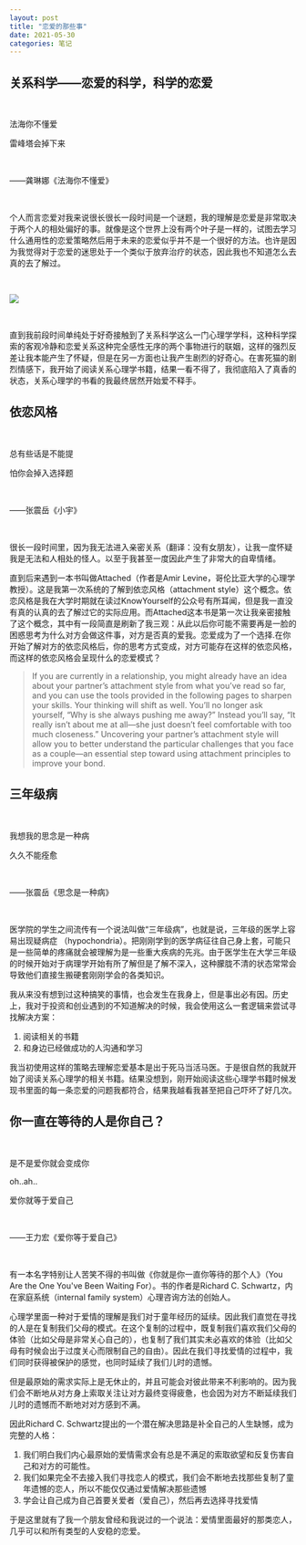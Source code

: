 ```yaml
---
layout: post
title: "恋爱的那些事"
date: 2021-05-30
categories: 笔记
---
```


## 关系科学——恋爱的科学，科学的恋爱

<div class="middle-text">

<br>

法海你不懂爱

雷峰塔会掉下来

<br>

——龚琳娜《法海你不懂爱》

<br>

</div>

个人而言恋爱对我来说很长很长一段时间是一个谜题，我的理解是恋爱是非常取决于两个人的相处偏好的事。就像是这个世界上没有两个叶子是一样的，试图去学习什么通用性的恋爱策略然后用于未来的恋爱似乎并不是一个很好的方法。也许是因为我觉得对于恋爱的迷思处于一个类似于放弃治疗的状态，因此我也不知道怎么去真的去了解过。

<br>

![](https://pic2.zhimg.com/v2-faeb3958d83b4246f21cc95468bdf92f_720w.jpg?source=172ae18b)

<br>

直到我前段时间单纯处于好奇接触到了关系科学这么一门心理学学科，这种科学探索的客观冷静和恋爱关系这种完全感性无序的两个事物进行的联姻，这样的强烈反差让我本能产生了怀疑，但是在另一方面也让我产生剧烈的好奇心。在害死猫的剧烈情感下，我开始了阅读关系心理学书籍，结果一看不得了，我彻底陷入了真香的状态，关系心理学的书看的我最终居然开始爱不释手。

## 依恋风格

<div class="middle-text">

<br>

总有些话是不能提

怕你会掉入选择题

<br>

——张震岳《小宇》

<br>

</div>

很长一段时间里，因为我无法进入亲密关系（翻译：没有女朋友），让我一度怀疑我是无法和人相处的怪人。以至于我甚至一度因此产生了非常大的自卑情绪。

直到后来遇到一本书叫做Attached（作者是Amir Levine，哥伦比亚大学的心理学教授）。这是我第一次系统的了解到依恋风格（attachment style）这个概念。依恋风格是我在大学时期就在读过KnowYourself的公众号有所耳闻，但是我一直没有真的认真的去了解过它的实际应用。而Attached这本书是第一次让我亲密接触了这个概念，其中有一段简直是刷新了我三观：从此以后你可能不需要再是一脸的困惑思考为什么对方会做这件事，对方是否真的爱我。恋爱成为了一个选择.在你开始了解对方的依恋风格后，你的思考方式变成，对方可能存在这样的依恋风格，而这样的依恋风格会呈现什么的恋爱模式？

> If you are currently in a relationship, you might already have an idea about your partner’s attachment style from what you’ve read so far, and you can use the tools provided in the following pages to sharpen your skills. Your thinking will shift as well. You’ll no longer ask yourself, “Why is she always pushing me away?” Instead you’ll say, “It really isn’t about me at all—she just doesn’t feel comfortable with too much closeness.” Uncovering your partner’s attachment style will allow you to better understand the particular challenges that you face as a couple—an essential step toward using attachment principles to improve your bond.

## 三年级病

<div class="middle-text">

<br>

我想我的思念是一种病

久久不能痊愈

<br>

——张震岳《思念是一种病》

<br>

</div>

医学院的学生之间流传有一个说法叫做“三年级病”，也就是说，三年级的医学上容易出现疑病症 （hypochondria）。把刚刚学到的医学病征往自己身上套，可能只是一些简单的疼痛就会被理解为是一些重大疾病的先兆。由于医学生在大学三年级的时候开始对于病理学开始有所了解但是了解不深入，这种朦胧不清的状态常常会导致他们直接生搬硬套刚刚学会的各类知识。

我从来没有想到过这种搞笑的事情，也会发生在我身上，但是事出必有因。历史上，我对于投资和创业遇到的不知道解决的时候，我会使用这么一套逻辑来尝试寻找解决方案：

1. 阅读相关的书籍
2. 和身边已经做成功的人沟通和学习

我当初使用这样的策略去理解恋爱基本是出于死马当活马医。于是很自然的我就开始了阅读关系心理学的相关书籍。结果没想到，刚开始阅读这些心理学书籍时候发现书里面的每一条恋爱的问题我都符合，结果我越看我甚至把自己吓坏了好几次。

## 你一直在等待的人是你自己？

<div class="middle-text">

<br>

是不是爱你就会变成你

oh..ah..

爱你就等于爱自己

<br>

——王力宏《爱你等于爱自己》

<br>

</div>

有一本名字特别让人苦笑不得的书叫做《你就是你一直你等待的那个人》（You Are the One You've Been Waiting For）。书的作者是Richard C. Schwartz，内在家庭系统（internal family system）心理咨询方法的创始人。

心理学里面一种对于爱情的理解是我们对于童年经历的延续。因此我们直觉在寻找的人是在复制我们父母的模式。在这个复制的过程中，既复制我们喜欢我们父母的体验（比如父母是非常关心自己的），也复制了我们其实未必喜欢的体验（比如父母有时候会出于过度关心而限制自己的自由）。因此在我们寻找爱情的过程中，我们同时获得被保护的感觉，也同时延续了我们儿时的遗憾。

但是最原始的需求实际上是无休止的，并且可能会对彼此带来不利影响的。因为我们会不断地从对方身上索取关注让对方最终变得疲惫，也会因为对方不断延续我们儿时的遗憾而不断地对对方感到不满。

因此Richard C. Schwartz提出的一个潜在解决思路是补全自己的人生缺憾，成为完整的人格：

1. 我们明白我们内心最原始的爱情需求会有总是不满足的索取欲望和反复伤害自己和对方的可能性。
2. 我们如果完全不去接入我们寻找恋人的模式，我们会不断地去找那些复制了童年遗憾的恋人，所以不能仅仅通过爱情解决那些遗憾
3. 学会让自己成为自己首要关爱者（爱自己），然后再去选择寻找爱情

于是这里就有了我一个朋友曾经和我说过的一个说法：爱情里面最好的那类恋人，几乎可以和所有类型的人安稳的恋爱。